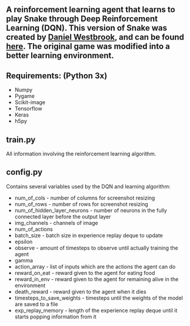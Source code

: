 <h2>
  A reinforcement learning agent that learns to play Snake through Deep Reinforcement Learning (DQN).
  This version of Snake was created by <a href="http://www.pixelatedawesome.com/">Daniel Westbrook</a>, and can be found <a href="http://projects.pixelatedawesome.com/minisnake/">here</a>. The original game was modified into a better learning environment.
</h2>

<h2>Requirements: (Python 3x)</h2>
<ul>
  <li>
    Numpy
  </li>
  <li>
    Pygame
  </li>
  <li>
    Scikit-image
  </li>
  <li>
    Tensorflow
  </li>
  <li>
    Keras
  </li>
  <li>
    h5py
  </li>
</ul>

<h2>
  train.py
</h2>
  <p>
    All information involving the reinforcement learning algorithm.
  </p>
<h2>
  config.py
</h2>
  <p>
    Contains several variables used by the DQN and learning algorithm:
    <ul>
      <li>
        num_of_cols - number of columns for screenshot resizing
      </li>
      <li>
        num_of_rows - number of rows for screenshot resizing
      </li>
      <li>  
        num_of_hidden_layer_neurons - number of neurons in the fully connected layer before the output layer
      </li>
      <li>    
        img_channels - channels of image
      </li>
      <li>  
        num_of_actions
      </li>
      <li>  
        batch_size - batch size in experience replay deque to update
      </li>
      <li>  
        epsilon
      </li>
      <li>  
        observe - amount of timesteps to observe until actually training the agent
      </li>
      <li>  
        gamma
      </li>
      <li>  
        action_array - list of inputs which are the actions the agent can do
      </li>
      <li>  
        reward_on_eat - reward given to the agent for eating food
      </li>
      <li>  
        reward_in_env - reward given to the agent for remaining alive in the environment
      </li>
      <li>  
        death_reward - reward given to the agent when it dies
      </li>
      <li>  
        timesteps_to_save_weights - timesteps until the weights of the model are saved to a file
      </li>
      <li>  
        exp_replay_memory - length of the experience replay deque until it starts popping information from it
      </li>
    </ul>
  </p>
